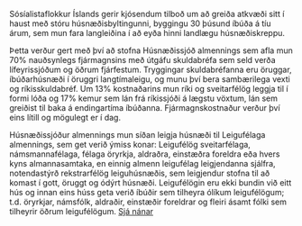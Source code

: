 Sósíalistaflokkur Íslands gerir kjósendum tilboð um að greiða atkvæði sitt í haust með stóru húsnæðisbyltingunni, byggingu 30 þúsund íbúða á tíu árum, sem mun fara langleiðina í að eyða hinni landlægu húsnæðiskreppu.

Þetta verður gert með því að stofna Húsnæðissjóð almennings sem afla mun 70% nauðsynlegs fjármagnsins með útgáfu skuldabréfa sem seld verða lífeyrissjóðum og öðrum fjárfestum. Tryggingar skuldabréfanna eru öruggar, íbúðarhúsnæði í öruggri langtímaleigu, og munu því bera sambærilega vexti og ríkisskuldabréf. Um 13% kostnaðarins mun ríki og sveitarfélög leggja til í formi lóða og 17% kemur sem lán frá ríkissjóði á lægstu vöxtum, lán sem greiðist til baka á endingartíma íbúðanna. Fjármagnskostnaður verður því eins lítill og mögulegt er í dag.

Húsnæðissjóður almennings mun síðan leigja húsnæði til Leigufélaga almennings, sem get verið ýmiss konar: Leigufélög sveitarfélaga, námsmannafélaga, félaga öryrkja, aldraðra, einstæðra foreldra eða hvers kyns almannasamtaka, en einnig almenn leigufélag leigjendanna sjálfra, notendastýrð rekstrarfélög leiguhúsnæðis, sem leigjendur stofna til að komast í gott, öruggt og ódýrt húsnæði. Leigufélögin eru ekki bundin við eitt hús og innan eins húss geta verið íbúðir sem tilheyra ólíkum leigufélögum; t.d. öryrkjar, námsfólk, aldraðir, einstæðir foreldrar og fleiri ásamt fólki sem tilheyrir öðrum leigufélögum. [Sjá nánar](https://sosialistaflokkurinn.is/2021/05/04/stora-husnaedisbyltingin-30-thusund-ibudir-a-tiu-arum/)